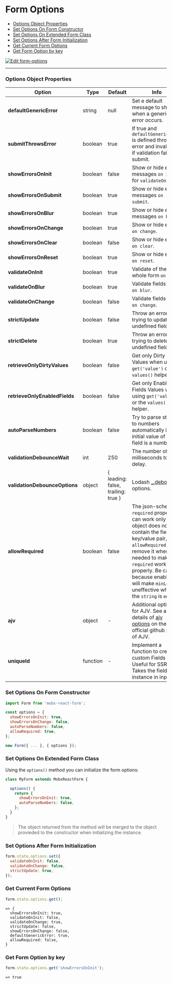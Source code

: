 # Form Options

* [Options Object Properties](#options-object-properties)
* [Set Options On Form Constructor](#set-options-on-form-constructor)
* [Set Options On Extended Form Class](#set-options-on-extended-form-class)
* [Set Options After Form Initialization](#set-options-after-form-initialization)
* [Get Current Form Options](#get-current-form-options)
* [Get Form Option by key](#get-form-option-by-key)

[![Edit form-options](https://codesandbox.io/static/img/play-codesandbox.svg)](https://codesandbox.io/s/x7omz8rv9o)

---

### Options Object Properties

| Option | Type | Default | Info |
|---|---|---|---|
| **defaultGenericError** | string | null | Set e default message to show when a generic error occurs. |
| **submitThrowsError** | boolean | true | If true and `defaultGenericError` is defined throws error and invalidate if validation fails on submit. |
| **showErrorsOnInit** | boolean | false | Show or hide error messages `on init` for `validateOnInit`. |
| **showErrorsOnSubmit** | boolean | true | Show or hide error messages `on submit`. |
| **showErrorsOnBlur** | boolean | true | Show or hide error messages `on blur`. |
| **showErrorsOnChange** | boolean | true | Show or hide errors `on change`. |
| **showErrorsOnClear** | boolean | false | Show or hide errors `on clear`. |
| **showErrorsOnReset** | boolean | true | Show or hide errors `on reset`. |
| **validateOnInit** | boolean | true | Validate of the whole form `on init`. |
| **validateOnBlur** | boolean | true | Validate fields value `on blur`. |
| **validateOnChange** | boolean | false | Validate fields value `on change`. |
| **strictUpdate** | boolean | false | Throw an error if trying to update an undefined field. |
| **strictDelete** | boolean | true | Throw an error if trying to delete an undefined field. |
| **retrieveOnlyDirtyValues** | boolean | false | Get only Dirty Values when using `get('value')` or the `values()` helper. |
| **retrieveOnlyEnabledFields** | boolean | false | Get only Enabled Fields Values when using `get('value')` or the `values()` helper. |
| **autoParseNumbers** | boolean | false | Try to parse strings to numbers automatically if the initial value of the field is a number. |
| **validationDebounceWait** | int | 250 | The number of milliseconds to delay. |
| **validationDebounceOptions** | object | { leading: false, trailing: true } | Lodash [_.debounce](https://lodash.com/docs/4.17.4#debounce) options. |
| **allowRequired** | boolean | false | The json-schema `required` property can work only if the object does not contain the field key/value pair, `allowRequired` can remove it when needed to make `required` work properly. Be careful because enabling it will make `minLength` uneffective when the `string` is `empty`. |
| **ajv** | object | - | Additional options for AJV. See all the details of [ajv options](https://github.com/epoberezkin/ajv#options) on the official github page of AJV. |
| **uniqueId** | function | - | Implement a function to create custom Fields IDs. Useful for SSR. Takes the fields instance in input. |

### Set Options On Form Constructor

```javascript
import Form from 'mobx-react-form';

const options = {
  showErrorsOnInit: true,
  showErrorsOnChange: false,
  autoParseNumbers: false,
  allowRequired: true,
};

new Form({ ... }, { options });
```

### Set Options On Extended Form Class

Using the `options()` method you can initialize the form options:

```javascript
class MyForm extends MobxReactForm {

  options() {
    return {
      showErrorsOnInit: true,
      autoParseNumbers: false,
    };
  }
}
```

> The object returned from the method will be merged to the object provieded to the constructor when initializing the instance.


### Set Options After Form Initialization

```javascript
form.state.options.set({
  validateOnInit: false,
  validateOnChange: false,
  strictUpdate: true,
});
```

### Get Current Form Options

```javascript
form.state.options.get();
```
```
=> {
  showErrorsOnInit: true,
  validateOnInit: false,
  validateOnChange: true,
  strictUpdate: false,
  showErrorsOnChange: false,
  defaultGenericError: true,
  allowRequired: false,
}
```

### Get Form Option by key

```javascript
form.state.options.get('showErrorsOnInit');
```
```
=> true
```
